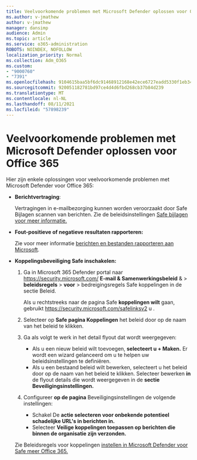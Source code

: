 ```yaml
---
title: Veelvoorkomende problemen met Microsoft Defender oplossen voor Office 365
ms.author: v-jmathew
author: v-jmathew
manager: dansimp
audience: Admin
ms.topic: article
ms.service: o365-administration
ROBOTS: NOINDEX, NOFOLLOW
localization_priority: Normal
ms.collection: Adm_O365
ms.custom:
- "9000760"
- "7391"
ms.openlocfilehash: 9104615baa5bf6dc91468912168e42ece6727eadd5330f1eb34e2a9170568b26
ms.sourcegitcommit: 920051182781bd97ce4d4d6fbd268cb37b84d239
ms.translationtype: MT
ms.contentlocale: nl-NL
ms.lasthandoff: 08/11/2021
ms.locfileid: "57898239"
---
```

# <a name="fix-common-problems-with-microsoft-defender-for-office-365"></a>Veelvoorkomende problemen met Microsoft Defender oplossen voor Office 365

Hier zijn enkele oplossingen voor veelvoorkomende problemen met Microsoft Defender voor Office 365:

- **Berichtvertraging**:

  Vertragingen in e-mailbezorging kunnen worden veroorzaakt door Safe Bijlagen scannen van berichten. Zie de beleidsinstellingen [Safe bijlagen voor meer informatie.](https://docs.microsoft.com/microsoft-365/security/office-365-security/safe-attachments#safe-attachments-policy-settings)

- **Fout-positieve of negatieve resultaten rapporteren:**

  Zie voor meer informatie [berichten en bestanden rapporteren aan Microsoft](https://docs.microsoft.com/microsoft-365/security/office-365-security/report-junk-email-messages-to-microsoft).

- **Koppelingsbeveiliging Safe inschakelen:**

  1. Ga in Microsoft 365 Defender portal naar <https://security.microsoft.com/> **E-mail & Samenwerkingsbeleid** & \> **beleidsregels** \> **voor** \>   bedreigingsregels Safe koppelingen in de sectie Beleid.

     Als u rechtstreeks naar de pagina Safe **koppelingen wilt** gaan, gebruikt <https://security.microsoft.com/safelinksv2> u .

  2. Selecteer op **Safe pagina Koppelingen** het beleid door op de naam van het beleid te klikken.
  3. Ga als volgt te werk in het detail flyout dat wordt weergegeven:
     - Als u een nieuw beleid wilt toevoegen, **selecteert u + Maken.** Er wordt een wizard gelanceerd om u te helpen uw beleidsinstellingen te definiëren.
     - Als u een bestaand beleid wilt bewerken, selecteert u het beleid door op de naam van het beleid te klikken. Selecteer bewerken **in** de flyout details die wordt weergegeven in de **sectie Beveiligingsinstellingen.**
  4. Configureer **op de pagina** Beveiligingsinstellingen de volgende instellingen:
     - Schakel De **actie selecteren voor onbekende potentieel schadelijke URL's in berichten in.**
     - Selecteer **Veilige koppelingen toepassen op berichten die binnen de organisatie zijn verzonden.**

  Zie Beleidsregels voor koppelingen [instellen in Microsoft Defender voor Safe meer Office 365.](https://docs.microsoft.com/microsoft-365/security/office-365-security/set-up-safe-links-policies)
